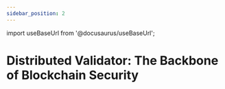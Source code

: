 ```yaml
---
sidebar_position: 2
---
```


import useBaseUrl from '@docusaurus/useBaseUrl';

# Distributed Validator: The Backbone of Blockchain Security
